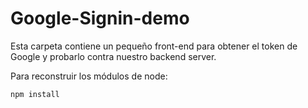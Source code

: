 # Google-Signin-demo

Esta carpeta contiene un pequeño front-end para 
obtener el token de Google y probarlo contra nuestro
backend server.

Para reconstruir los módulos de node:
```
npm install
```